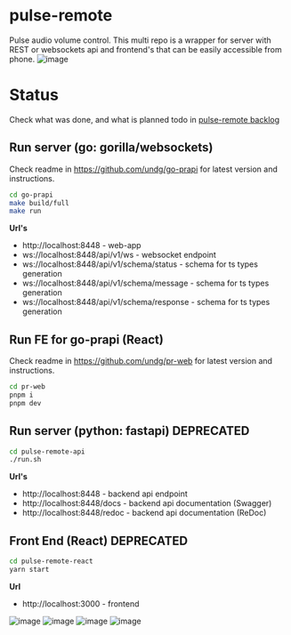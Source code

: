 # pulse-remote

Pulse audio volume control. This multi repo is a wrapper for server with REST or websockets api and frontend's that can be easily accessible from phone.
![image](https://github.com/user-attachments/assets/06dece38-a23d-4531-bce9-a9e43001df78)

# Status

Check what was done, and what is planned todo in [pulse-remote backlog](https://github.com/users/undg/projects/4)

## Run server (go: gorilla/websockets)


Check readme in https://github.com/undg/go-prapi for latest version and instructions.

```bash
cd go-prapi
make build/full
make run
```

**Url's**

- http://localhost:8448 - web-app
- ws://localhost:8448/api/v1/ws - websocket endpoint
- ws://localhost:8448/api/v1/schema/status - schema for ts types generation
- ws://localhost:8448/api/v1/schema/message - schema for ts types generation
- ws://localhost:8448/api/v1/schema/response - schema for ts types generation

## Run FE for go-prapi (React)

Check readme in https://github.com/undg/pr-web for latest version and instructions.

```bash
cd pr-web
pnpm i
pnpm dev
```

## Run server (python: fastapi) DEPRECATED

```bash
cd pulse-remote-api
./run.sh
```

**Url's**

- http://localhost:8448 - backend api endpoint
- http://localhost:8448/docs - backend api documentation (Swagger)
- http://localhost:8448/redoc - backend api documentation (ReDoc)

## Front End (React) DEPRECATED

```bash
cd pulse-remote-react
yarn start
```

**Url**

- http://localhost:3000 - frontend

![image](https://user-images.githubusercontent.com/5306983/159293763-a2e67d38-98b7-413a-ba9c-40bdda2d64f5.png)
![image](https://user-images.githubusercontent.com/5306983/159293805-2d5b601d-ab65-4269-8114-cefa8dce5acd.png)
![image](https://user-images.githubusercontent.com/5306983/159293911-9771d492-cbf0-4e3e-86f4-4591109208fc.png)
![image](https://user-images.githubusercontent.com/5306983/159293864-42112d51-3a80-42ee-81c6-356ac7aff2c3.png)

